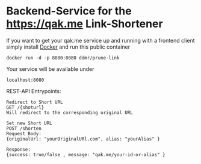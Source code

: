 # Backend-Service for the https://qak.me Link-Shortener

If you want to get your qak.me service up and running with a frontend client simply install [Docker](https://docs.docker.com/get-docker/) and run this public container

```
docker run -d -p 8080:8080 ddmr/prune-link
```
Your service will be available under

```
localhost:8080
```



REST-API Entrypoints:

```
Redirect to Short URL
GET /{shoturl}
Will redirect to the corresponding original URL
```


```
Set new Short URL
POST /shorten
Request Body: 
{originalUrl: "yourOriginalURl.com", alias: "yourAlias" }

Response:
{success: true/false , message: "qak.me/your-id-or-alias" }
```







